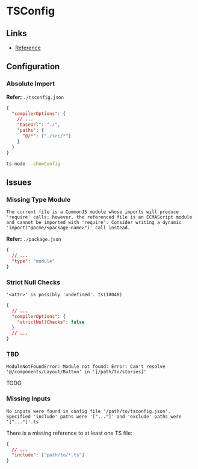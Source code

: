 # TSConfig

## Links

- [Reference](https://typescriptlang.org/tsconfig)

## Configuration

<!--
{
  "$schema": "https://json.schemastore.org/tsconfig",
  "display": "Next.js",
  "extends": "./base.json",
  "compilerOptions": {
    "target": "es5",
    "lib": ["dom", "dom.iterable", "esnext"],
    "allowJs": true,
    "skipLibCheck": true,
    "strict": true,
    "forceConsistentCasingInFileNames": true,
    "noEmit": true,
    "incremental": true,
    "esModuleInterop": true,
    "module": "esnext",
    "resolveJsonModule": true,
    "isolatedModules": true,
    "jsx": "preserve"
  },
  "include": ["src", "next-env.d.ts"],
  "exclude": ["node_modules"]
}
-->

<!--
{
  "$schema": "https://json.schemastore.org/tsconfig",
  "compilerOptions": {
    "target": "ES2020",
    "useDefineForClassFields": true,
    "lib": ["ES2020", "DOM", "DOM.Iterable"],
    "module": "ESNext",
    "skipLibCheck": true,

    /* Bundler mode */
    "moduleResolution": "bundler",
    "allowImportingTsExtensions": true,
    "resolveJsonModule": true,
    "isolatedModules": true,
    "noEmit": true,
    "jsx": "react-jsx",
    "types": ["vitest/globals"],

    /* Linting */
    "strict": true,
    "noUnusedLocals": true,
    "noUnusedParameters": true,
    "noFallthroughCasesInSwitch": true,

    "baseUrl": ".",
    "paths": {
      "@/*": ["./src/*"]
    }
  },
  "references": [{ "path": "./tsconfig.node.json" }],
  "include": [
    "src/**/*.ts",
    "src/**/*.tsx",
    "playwright.config.ts",
    "tailwind.config.ts"
  ],
  "exclude": ["dist", "node_modules"]
}
-->

### Absolute Import

**Refer:** `./tsconfig.json`

```json
{
  "compilerOptions": {
    // ...
    "baseUrl": "./",
    "paths": {
      "@/*": ["./src/*"]
    }
  }
}
```

```sh
ts-node --showConfig
```

<!-- ###

```sh
pnpm add ts-node tsconfig-paths -D
```

```json
{
  "ts-node": {
    "require": ["tsconfig-paths/register"]
  },
  "compilerOptions": {
    "baseUrl": "./",
    "paths": {
      "@/db/*": ["./db/*"],
      "@/src/*": ["./src/*"]
    }
  },
  "include": ["./db/**/*.ts", "./src/**/*.ts"],
  "exclude": ["./node_modules"]
}
``` -->

## Issues

### Missing Type Module

```log
The current file is a CommonJS module whose imports will produce 'require' calls; however, the referenced file is an ECMAScript module and cannot be imported with 'require'. Consider writing a dynamic 'import("@acme/<package-name>")' call instead.
```

**Refer:** `./package.json`

```json
{
  // ...
  "type": "module"
}
```

### Strict Null Checks

```log
'<attr>' is possibly 'undefined'. ts(18048)
```

```json
{
  // ...
  "compilerOptions": {
    "strictNullChecks": false
  }
  // ...
}
```

### TBD

```log
ModuleNotFoundError: Module not found: Error: Can't resolve '@/components/Layout/Button' in '[/path/to/stories]'
```

TODO

### Missing Inputs

```log
No inputs were found in config file '/path/to/tsconfig.json'. Specified 'include' paths were '["..."]' and 'exclude' paths were '["..."]'.ts
```

There is a missing reference to at least one TS file:

```json
{
  // ...
  "include": ["path/to/*.ts"]
}
```

